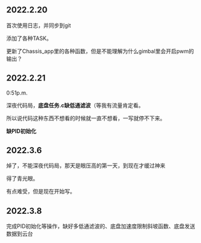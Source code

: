 ## 2022.2.20

首次使用日志，并同步到git

添加了各种TASK。

更新了Chassis_app里的各种函数，但是不能理解为什么gimbal里会开启pwm的输出？

## 2022.2.21

0:51p.m.

深夜代码局，**底盘任务.c缺低通滤波**（等我有流量肯定看。

所以说代码这种东西不想看的时候就一直不想看，一写就停不下来。

**缺PID初始化**

## 2022.3.6

焯了，不能深夜代码局，那天是眼压高的第一天，到现在才缓过神来

得了青光眼。

有点难受，但是现在开始写。


## 2022.3.8

完成PID初始化等操作，缺好多低通滤波的、底盘加速度限制斜坡函数、底盘发送数据到云台
